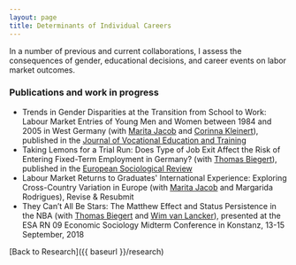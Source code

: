 ```yaml
---
layout: page
title: Determinants of Individual Careers
---
```


In a number of previous and current collaborations, I assess the consequences of gender, educational decisions, and career events on labor market outcomes.

### Publications and work in progress
* Trends in Gender Disparities at the Transition from School to Work: Labour Market Entries of Young Men and Women between 1984 and 2005 in West Germany (with [Marita Jacob](https://www.iss-wiso.uni-koeln.de/de/institut/personen/j/prof-dr-marita-jacob/) and [Corinna Kleinert](https://www.uni-bamberg.de/sozlangbifo/team/prof-dr-corinna-kleinert/)), published in the [Journal of Vocational Education and Training](https://doi.org/10.1080/13636820.2012.738427)
* Taking Lemons for a Trial Run: Does Type of Job Exit Affect the Risk of Entering Fixed-Term Employment in Germany? (with [Thomas Biegert](https://thomasbiegert.github.io)), published in the [European Sociological Review](https://doi.org/10.1093/esr/jcy003)
* Labour Market Returns to Graduates' International Experience: Exploring Cross-Country Variation in Europe (with [Marita Jacob](https://www.iss-wiso.uni-koeln.de/de/institut/personen/j/prof-dr-marita-jacob/) and Margarida Rodrigues), Revise & Resubmit
* They Can’t All Be Stars: The Matthew Effect and Status Persistence in the NBA (with [Thomas Biegert](https://thomasbiegert.github.io) and [Wim van Lancker](http://www.wimvanlancker.be/)), presented at the ESA RN 09 Economic Sociology Midterm Conference in Konstanz, 13-15 September, 2018


[Back to Research]({{ baseurl }}/research)
